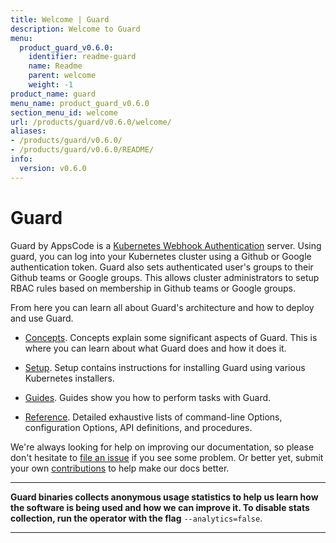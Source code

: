 ```yaml
---
title: Welcome | Guard
description: Welcome to Guard
menu:
  product_guard_v0.6.0:
    identifier: readme-guard
    name: Readme
    parent: welcome
    weight: -1
product_name: guard
menu_name: product_guard_v0.6.0
section_menu_id: welcome
url: /products/guard/v0.6.0/welcome/
aliases:
- /products/guard/v0.6.0/
- /products/guard/v0.6.0/README/
info:
  version: v0.6.0
---
```


# Guard

Guard by AppsCode is a [Kubernetes Webhook Authentication](https://kubernetes.io/docs/admin/authentication/#webhook-token-authentication) server. Using guard, you can log into your Kubernetes cluster using a Github or Google authentication token. Guard also sets authenticated user's groups to their Github teams or Google groups. This allows cluster administrators to setup RBAC rules based on membership in Github teams or Google groups.

From here you can learn all about Guard's architecture and how to deploy and use Guard.

- [Concepts](/products/guard/v0.6.0/concepts/). Concepts explain some significant aspects of Guard. This is where you can learn about what Guard does and how it does it.

- [Setup](/products/guard/v0.6.0/setup/). Setup contains instructions for installing Guard using various Kubernetes installers.

- [Guides](/products/guard/v0.6.0/guides/). Guides show you how to perform tasks with Guard.

- [Reference](/products/guard/v0.6.0/reference/). Detailed exhaustive lists of
command-line Options, configuration Options, API definitions, and procedures.

We're always looking for help on improving our documentation, so please don't hesitate to [file an issue](https://github.com/appscode/guard/issues/new) if you see some problem. Or better yet, submit your own [contributions](/products/guard/v0.6.0/CONTRIBUTING) to help
make our docs better.

---

**Guard binaries collects anonymous usage statistics to help us learn how the software is being used and how we can improve it. To disable stats collection, run the operator with the flag** `--analytics=false`.

---
